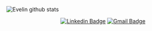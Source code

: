 ![Evelin github stats](https://github-readme-stats.vercel.app/api?username=evelinmarques&theme=dracula&show_icons=true)

<p align="center">
<a href="https://www.linkedin.com/in/evelinmarquess/" target="blank"><img alt="Linkedin Badge" src="https://img.shields.io/badge/-Evelin%20Marques-563D7C?style=flat-square&logo=Linkedin&logoColor=white&link=https://www.linkedin.com/in/evelinmarquess/"/></a>
<a href="mailto:http.evelinmarques@gmail.com" target="blank"><img alt="Gmail Badge" src="https://img.shields.io/badge/-http.evelinmarques@gmail.com-563D7C?style=flat-square&logo=Gmail&logoColor=white&link=mailto:http.evelinmarques@gmail.com"/></a>
</p>


<!--
**evelinmarques/evelinmarques** is a ✨ _special_ ✨ repository because its `README.md` (this file) appears on your GitHub profile.

Here are some ideas to get you started:

- 🔭 I’m currently working on ...
- 🌱 I’m currently learning ...
- 👯 I’m looking to collaborate on ...
- 🤔 I’m looking for help with ...
- 💬 Ask me about ...
- 📫 How to reach me: ...
- 😄 Pronouns: ...
- ⚡ Fun fact: ...
-->
